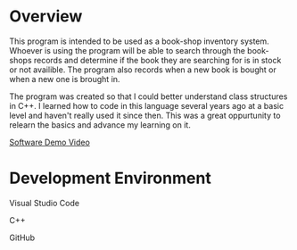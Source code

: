 # Overview

This program is intended to be used as a book-shop inventory system. Whoever is using the program will be able to search through the book-shops records and determine if the book they are searching for is in stock or not availible. The program also records when a new book is bought or when a new one is brought in. 

The program was created so that I could better understand class structures in C++. I learned how to code in this language several years ago at a basic level and haven't really used it since then. This was a great oppurtunity to relearn the basics and advance my learning on it. 

[Software Demo Video](https://youtu.be/wew4PETARA8)

# Development Environment

Visual Studio Code

C++ 

GitHub
